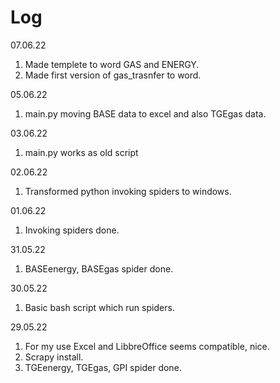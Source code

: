 # Log
07.06.22

1. Made templete to word GAS and ENERGY.
2. Made first version of gas_trasnfer to word.

05.06.22

1. main.py moving BASE data to excel and also TGEgas data.

03.06.22

1. main.py works as old script

02.06.22

1. Transformed python invoking spiders to windows.

01.06.22

1. Invoking spiders done.

31.05.22 

1. BASEenergy, BASEgas spider done.

30.05.22 

1. Basic bash script which run spiders.

29.05.22 

1. For my use Excel and LibbreOffice seems compatible, nice.
2. Scrapy install.
3. TGEenergy, TGEgas, GPI spider done. 


